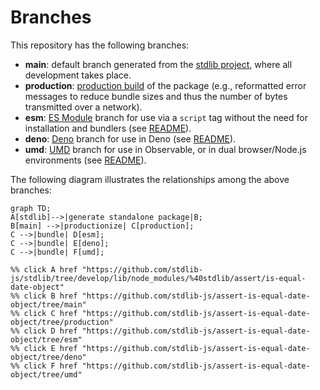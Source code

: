 <!--

@license Apache-2.0

Copyright (c) 2022 The Stdlib Authors.

Licensed under the Apache License, Version 2.0 (the "License");
you may not use this file except in compliance with the License.
You may obtain a copy of the License at

    http://www.apache.org/licenses/LICENSE-2.0

Unless required by applicable law or agreed to in writing, software
distributed under the License is distributed on an "AS IS" BASIS,
WITHOUT WARRANTIES OR CONDITIONS OF ANY KIND, either express or implied.
See the License for the specific language governing permissions and
limitations under the License.

-->

# Branches

This repository has the following branches:

-   **main**: default branch generated from the [stdlib project][stdlib-url], where all development takes place.
-   **production**: [production build][production-url] of the package (e.g., reformatted error messages to reduce bundle sizes and thus the number of bytes transmitted over a network).
-   **esm**: [ES Module][esm-url] branch for use via a `script` tag without the need for installation and bundlers (see [README][esm-readme]).
-   **deno**: [Deno][deno-url] branch for use in Deno (see [README][deno-readme]).
-   **umd**: [UMD][umd-url] branch for use in Observable, or in dual browser/Node.js environments (see [README][umd-readme]).

The following diagram illustrates the relationships among the above branches:

```mermaid
graph TD;
A[stdlib]-->|generate standalone package|B;
B[main] -->|productionize| C[production];
C -->|bundle| D[esm];
C -->|bundle| E[deno];
C -->|bundle| F[umd];

%% click A href "https://github.com/stdlib-js/stdlib/tree/develop/lib/node_modules/%40stdlib/assert/is-equal-date-object"
%% click B href "https://github.com/stdlib-js/assert-is-equal-date-object/tree/main"
%% click C href "https://github.com/stdlib-js/assert-is-equal-date-object/tree/production"
%% click D href "https://github.com/stdlib-js/assert-is-equal-date-object/tree/esm"
%% click E href "https://github.com/stdlib-js/assert-is-equal-date-object/tree/deno"
%% click F href "https://github.com/stdlib-js/assert-is-equal-date-object/tree/umd"
```

[stdlib-url]: https://github.com/stdlib-js/stdlib/tree/develop/lib/node_modules/%40stdlib/assert/is-equal-date-object
[production-url]: https://github.com/stdlib-js/assert-is-equal-date-object/tree/production
[deno-url]: https://github.com/stdlib-js/assert-is-equal-date-object/tree/deno
[deno-readme]: https://github.com/stdlib-js/assert-is-equal-date-object/blob/deno/README.md
[umd-url]: https://github.com/stdlib-js/assert-is-equal-date-object/tree/umd
[umd-readme]: https://github.com/stdlib-js/assert-is-equal-date-object/blob/umd/README.md
[esm-url]: https://github.com/stdlib-js/assert-is-equal-date-object/tree/esm
[esm-readme]: https://github.com/stdlib-js/assert-is-equal-date-object/blob/esm/README.md